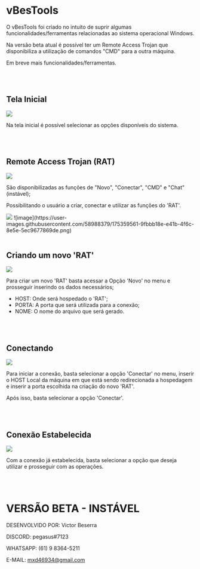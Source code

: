 # vBesTools
O vBesTools foi criado no intuito de suprir algumas funcionalidades/ferramentas relacionadas ao sistema operacional Windows.

Na versão beta atual é possível ter um Remote Access Trojan que disponibiliza a utilização de comandos "CMD" para a outra máquina.

Em breve mais funcionalidades/ferramentas.

<br>
<br>


<h2>Tela Inicial</h2>
<img src="https://user-images.githubusercontent.com/58988379/175358397-de00d7fc-ab49-453b-904d-13293499cce6.png">

Na tela inicial é possível selecionar as opções disponíveis do sistema.

<br>
<br>


<h2>Remote Access Trojan (RAT)</h2>
<img src="https://user-images.githubusercontent.com/58988379/175358603-1af6d162-0651-412f-855e-c6ef774f8cb6.png">

São disponibilizadas as funções de "Novo", "Conectar", "CMD" e "Chat" (instável);

Possibilitando o usuário a criar, conectar e utilizar as funções do 'RAT'.
<br>

<img src="https://user-images.githubusercontent.com/58988379/175358896-33d2570c-b4ab-4ba5-b1a7-4a1c008e644a.png">
![image](https://user-images.githubusercontent.com/58988379/175359561-9fbbb18e-e41b-4f6c-8e5e-5ec9677869de.png)

<br>
<br>


<h2>Criando um novo 'RAT'</h2>
<img src="https://user-images.githubusercontent.com/58988379/175359186-f3f31a3e-aca3-4f55-b89c-2d073febbbe3.png">

Para criar um novo 'RAT' basta acessar a Opção 'Novo' no menu e prosseguir inserindo os dados necessários;

   - HOST: Onde será hospedado o 'RAT';
   - PORTA: A porta que será utilizada para a conexão;
   - NOME: O nome do arquivo que será gerado.


<br>
<br>


<h2>Conectando</h2>
<img src="https://user-images.githubusercontent.com/58988379/175359375-29b8a936-52cb-4261-8c8a-2fa9b28bbd69.png">


Para iniciar a conexão, basta selecionar a opção 'Conectar' no menu, inserir o HOST Local da máquina em que está sendo redirecionada a hospedagem e inserir a porta escolhida na criação do novo 'RAT'. 

Após isso, basta selecionar a opção 'Conectar'.

<br>
<br>


<h2>Conexão Estabelecida</h2>
<img src="https://user-images.githubusercontent.com/58988379/175359583-833bd214-1302-4f40-b2e3-e689b8295050.png">

Com a conexão já estabelecida, basta selecionar a opção que deseja utilizar e prosseguir com as operações.


<br>
<br>

# VERSÃO BETA - INSTÁVEL

DESENVOLVIDO POR: Victor Beserra

DISCORD: pegasus#7123

WHATSAPP: (61) 9 8364-5211

E-MAIL: mxd46934@gmail.com





